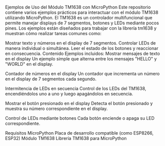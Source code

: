 Ejemplos de Uso del Módulo TM1638 con MicroPython
Este repositorio contiene varios ejemplos prácticos para interactuar con el módulo TM1638 utilizando MicroPython. El TM1638 es un controlador multifuncional que permite manejar displays de 7 segmentos, botones y LEDs mediante pocos pines. Los ejemplos están diseñados para trabajar con la librería tm1638 y muestran cómo realizar tareas comunes como:

Mostrar texto y números en el display de 7 segmentos.
Controlar LEDs de manera individual o simultánea.
Leer el estado de los botones y reaccionar en consecuencia.
Contenido
Ejemplos incluidos:
Mostrar mensajes de texto en el display
Un ejemplo simple que alterna entre los mensajes "HELLO" y "WORLD" en el display.

Contador de números en el display
Un contador que incrementa un número en el display de 7 segmentos cada segundo.

Intermitencia de LEDs en secuencia
Control de los LEDs del TM1638, encendiéndolos uno a uno y luego apagándolos en secuencia.

Mostrar el botón presionado en el display
Detecta el botón presionado y muestra su número correspondiente en el display.

Control de LEDs mediante botones
Cada botón enciende o apaga su LED correspondiente.

Requisitos
MicroPython
Placa de desarrollo compatible (como ESP8266, ESP32)
Módulo TM1638
Librería TM1638 para MicroPython
